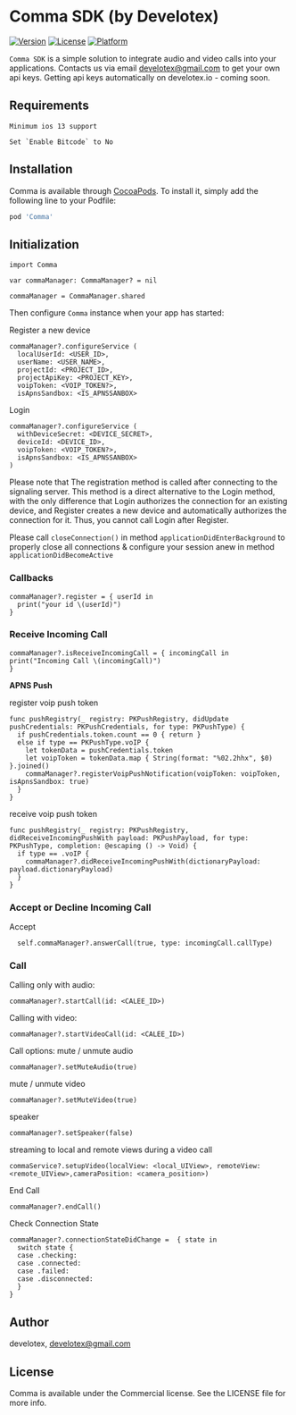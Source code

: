 # **Comma SDK (by Develotex)**

[![Version](https://img.shields.io/cocoapods/v/Comma.svg?style=flat)](https://cocoapods.org/pods/Comma)
[![License](https://img.shields.io/cocoapods/l/Comma.svg?style=flat)](https://cocoapods.org/pods/Comma)
[![Platform](https://img.shields.io/cocoapods/p/Comma.svg?style=flat)](https://cocoapods.org/pods/Comma)


`Comma SDK` is a simple solution to integrate audio and video calls into your applications.
Contacts us via email develotex@gmail.com to get your own api keys.
Getting api keys automatically on develotex.io - coming soon.

## Requirements

```
Minimum ios 13 support
```
```
Set `Enable Bitcode` to No 
```
## Installation

Comma is available through [CocoaPods](https://cocoapods.org). To install
it, simply add the following line to your Podfile:

```ruby
pod 'Comma'
```

## **Initialization**

```
import Comma

var commaManager: CommaManager? = nil

commaManager = CommaManager.shared
```

Then configure  `Comma` instance when your app has started:

Register a new device 
```
commaManager?.configureService (
  localUserId: <USER_ID>, 
  userName: <USER_NAME>, 
  projectId: <PROJECT_ID>, 
  projectApiKey: <PROJECT_KEY>,
  voipToken: <VOIP_TOKEN?>, 
  isApnsSandbox: <IS_APNSSANBOX>
```

Login 
```
commaManager?.configureService (
  withDeviceSecret: <DEVICE_SECRET>, 
  deviceId: <DEVICE_ID>, 
  voipToken: <VOIP_TOKEN?>, 
  isApnsSandbox: <IS_APNSSANBOX>
)
```

Please note that The registration method is called after connecting to the signaling server. This method is a direct alternative to the Login method, with the only difference that Login authorizes the connection for an existing device, and Register creates a new device and automatically authorizes the connection for it. Thus, you cannot call Login after Register.


Please call  `closeConnection()` in method  `applicationDidEnterBackground`  to properly close all connections & configure your session anew in method  `applicationDidBecomeActive` 


### **Callbacks**

```
commaManager?.register = { userId in
  print("your id \(userId)")
}
```

### **Receive Incoming Call**

```
commaManager?.isReceiveIncomingCall = { incomingCall in
print("Incoming Call \(incomingCall)")
}

```

**APNS Push**

register voip push token
```
func pushRegistry(_ registry: PKPushRegistry, didUpdate pushCredentials: PKPushCredentials, for type: PKPushType) {
  if pushCredentials.token.count == 0 { return }
  else if type == PKPushType.voIP {
    let tokenData = pushCredentials.token
    let voipToken = tokenData.map { String(format: "%02.2hhx", $0) }.joined()
    commaManager?.registerVoipPushNotification(voipToken: voipToken, isApnsSandbox: true)
  }
}
```
receive voip push token
```
func pushRegistry(_ registry: PKPushRegistry, didReceiveIncomingPushWith payload: PKPushPayload, for type: PKPushType, completion: @escaping () -> Void) {
  if type == .voIP {
    commaManager?.didReceiveIncomingPushWith(dictionaryPayload: payload.dictionaryPayload)
  }
}
```


### **Accept or Decline Incoming Call**
Accept 
```
  self.commaManager?.answerCall(true, type: incomingCall.callType)
```

### **Call**

Calling only with audio:
```
commaManager?.startCall(id: <CALEE_ID>)
```

Calling with video:
```
commaManager?.startVideoCall(id: <CALEE_ID>)
```

Call options:
mute / unmute audio
```
commaManager?.setMuteAudio(true)
```
mute / unmute video
```
commaManager?.setMuteVideo(true)
```
speaker
```
commaManager?.setSpeaker(false)
```

streaming to local and remote views during a video call
```
commaService?.setupVideo(localView: <local_UIView>, remoteView: <remote_UIView>,cameraPosition: <camera_position>)
```

End Call
```
commaManager?.endCall()
```

Check Connection State
```
commaManager?.connectionStateDidChange =  { state in
  switch state {
  case .checking:
  case .connected:
  case .failed:
  case .disconnected:
  }
}
```

## Author

develotex, develotex@gmail.com

## License

Comma is available under the Commercial license. See the LICENSE file for more info.
